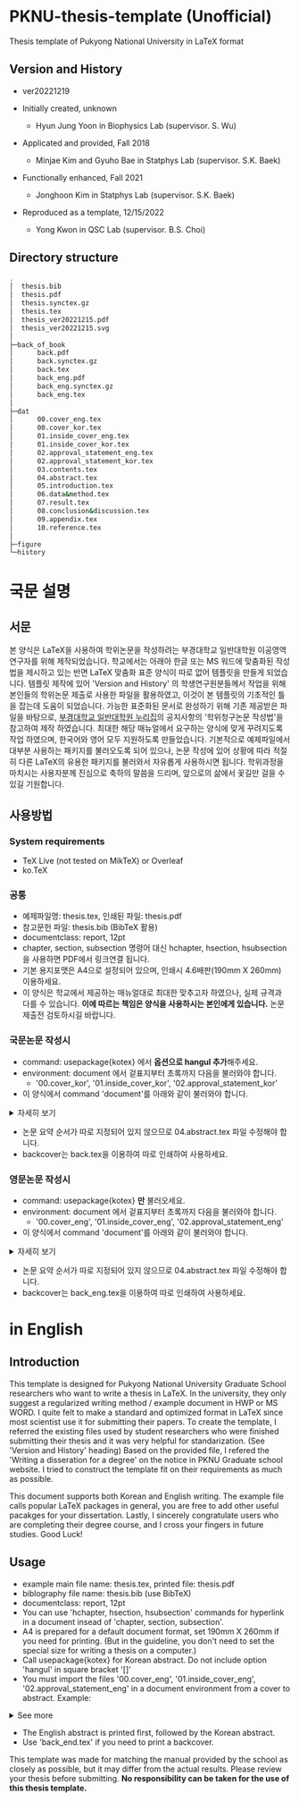 # PKNU-thesis-template (Unofficial)
Thesis template of Pukyong National University in LaTeX format

## Version and History
- ver20221219

- Initially created, unknown
  - Hyun Jung Yoon in Biophysics Lab (supervisor. S. Wu)
- Applicated and provided, Fall 2018
  - Minjae Kim and Gyuho Bae in Statphys Lab (supervisor. S.K. Baek)
- Functionally enhanced, Fall 2021 
  - Jonghoon Kim in Statphys Lab (supervisor. S.K. Baek)
- Reproduced as a template, 12/15/2022
  - Yong Kwon in QSC Lab (supervisor. B.S. Choi)
  
## Directory structure
```bash
.
│  thesis.bib
│  thesis.pdf
│  thesis.synctex.gz
│  thesis.tex
│  thesis_ver20221215.pdf
│  thesis_ver20221215.svg
│
├─back_of_book
│      back.pdf
│      back.synctex.gz
│      back.tex
│      back_eng.pdf
│      back_eng.synctex.gz
│      back_eng.tex
│
├─dat
│      00.cover_eng.tex
│      00.cover_kor.tex
│      01.inside_cover_eng.tex
│      01.inside_cover_kor.tex
│      02.approval_statement_eng.tex
│      02.approval_statement_kor.tex
│      03.contents.tex
│      04.abstract.tex
│      05.introduction.tex
│      06.data&method.tex
│      07.result.tex
│      08.conclusion&discussion.tex
│      09.appendix.tex
│      10.reference.tex
│
├─figure
└─history
```

# 국문 설명
## 서문
본 양식은 LaTeX을 사용하여 학위논문을 작성하려는
부경대학교 일반대학원 이공영역 연구자를 위해 제작되었습니다.
학교에서는 아래아 한글 또는 MS 워드에 맞춤화된 작성법을 제시하고 있는 반면
LaTeX 맞춤화 표준 양식이 따로 없어 템플릿을 만들게 되었습니다. 
템플릿 제작에 있어 'Version and History' 의 학생연구원분들께서 작업을 위해 
본인들의 학위논문 제출로 사용한 파일을 활용하였고,
이것이 본 템플릿의 기초적인 틀을 잡는데 도움이 되었습니다.
가능한 표준화된 문서로 완성하기 위해 기존 제공받은 파일을 바탕으로, 
[부경대학교 일반대학원 누리집](https://graduate.pknu.ac.kr/main)의 공지사항의
'학위청구논문 작성법'을 참고하여 제작 하였습니다.
최대한 해당 매뉴얼에서 요구하는 양식에 맞게 꾸려지도록 작업 하였으며,
한국어와 영어 모두 지원하도록 만들었습니다.
기본적으로 예제파일에서 대부분 사용하는 패키지를 불러오도록 되어 있으나,
논문 작성에 있어 상황에 따라 적절히 다른 LaTeX의 유용한 패키지를 불러와서 
자유롭게 사용하시면 됩니다. 
학위과정을 마치시는 사용자분께 진심으로 축하의 말씀을 드리며, 
앞으로의 삶에서 꽃길만 걸을 수 있길 기원합니다.

## 사용방법
### System requirements
- TeX Live (not tested on MikTeX) or Overleaf
- ko.TeX

### 공통
- 예제파일명: thesis.tex, 인쇄된 파일: thesis.pdf
- 참고문헌 파일: thesis.bib (BibTeX 활용)
- documentclass: report, 12pt
- chapter, section, subsection 명령어 대신 hchapter, hsection, hsubsection을 사용하면 PDF에서 링크연결 됩니다.
- 기본 용지포맷은 A4으로 설정되어 있으며, 인쇄시 4.6배판(190mm X 260mm) 이용하세요.
- 이 양식은 학교에서 제공하는 매뉴얼대로 최대한 맞추고자 하였으나, 실제 규격과 다를 수 있습니다.
**이에 따르는 책임은 양식을 사용하시는 본인에게 있습니다.** 논문 제출전 검토하시길 바랍니다.

### 국문논문 작성시
- command: usepackage{kotex} 에서 **옵션으로 hangul 추가**해주세요.
- environment: document 에서 겉표지부터 초록까지 다음을 불러와야 합니다.
  - '00.cover_kor', '01.inside_cover_kor', '02.approval_statement_kor'
- 이 양식에서 command 'document'를 아래와 같이 불러와야 합니다.
<details>
<summary>자세히 보기</summary>

```latex
\begin{document}
	\input{./dat/00.cover_kor}
	\input{./dat/01.inside_cover_kor}
	\input{./dat/02.approval_statement_kor}
	\input{./dat/03.contents}
	\input{./dat/04.abstract}
	\input{./dat/05.introduction}
	\input{./dat/06.data&method}
	\input{./dat/07.result}
	\input{./dat/08.conclusion&discussion}
	\input{./dat/09.appendix}
	\input{./dat/10.reference}
\end{document}
```

</details>

- 논문 요약 순서가 따로 지정되어 있지 않으므로 04.abstract.tex 파일 수정해야 합니다.
- backcover는 back.tex을 이용하여 따로 인쇄하여 사용하세요.
  
### 영문논문 작성시
- command: usepackage{kotex} **만** 불러오세요.
- environment: document 에서 겉표지부터 초록까지 다음을 불러와야 합니다.
  - '00.cover_eng', '01.inside_cover_eng', '02.approval_statement_eng'
- 이 양식에서 command 'document'를 아래와 같이 불러와야 합니다.
<details>
<summary>자세히 보기</summary>

```latex
\begin{document}
	\input{./dat/00.cover_eng}
	\input{./dat/01.inside_cover_eng}
	\input{./dat/02.approval_statement_eng}
	\input{./dat/03.contents}
	\input{./dat/04.abstract}
	\input{./dat/05.introduction}
	\input{./dat/06.data&method}
	\input{./dat/07.result}
	\input{./dat/08.conclusion&discussion}
	\input{./dat/09.appendix}
	\input{./dat/10.reference}
\end{document}
```

</details>

- 논문 요약 순서가 따로 지정되어 있지 않으므로 04.abstract.tex 파일 수정해야 합니다.
- backcover는 back_eng.tex을 이용하여 따로 인쇄하여 사용하세요.



# in English
## Introduction
This template is designed for Pukyong National University Graduate School researchers who want to write a thesis in LaTeX. 
In the university, they only suggest a regularized writing method / example document in HWP or MS WORD. 
I quite felt to make a standard and optimized format in LaTeX since most scientist use it for submitting their papers.
To create the template, I referred the existing files used by student researchers 
who were finished submitting their thesis and it was very helpful for standarization. (See 'Version and History' heading) 
Based on the provided file, I refered the 'Writing a disseration for a degree' on the notice in PKNU Graduate school website.
I tried to construct the template fit on their requirements as much as possible. 

This document supports both Korean and English writing. 
The example file calls popular LaTeX packages in general, 
you are free to add other useful pacakges for your dissertation. 
Lastly, I sincerely congratulate users who are completing their degree course, 
and I cross your fingers in future studies. Good Luck!

## Usage
- example main file name: thesis.tex, printed file: thesis.pdf
- biblography file name: thesis.bib (use BibTeX)
- documentclass: report, 12pt
- You can use 'hchapter, hsection, hsubsection' commands for hyperlink in a document insead of 'chapter, section, subsection'.
- A4 is prepared for a default document format, set 190mm X 260mm if you need for printing. (But in the guideline, you don't need to set the special size for writing a thesis on a computer.)
- Call usepackage{kotex} for Korean abstract. Do not include option 'hangul' in square bracket '[]'
- You must import the files '00.cover_eng', '01.inside_cover_eng', '02.approval_statement_eng' in a document environment from a cover to abstract. 
Example:
<details>
<summary>See more</summary>

```latex
\begin{document}
	\input{./dat/00.cover_eng}
	\input{./dat/01.inside_cover_eng}
	\input{./dat/02.approval_statement_eng}
	\input{./dat/03.contents}
	\input{./dat/04.abstract}
	\input{./dat/05.introduction}
	\input{./dat/06.data&method}
	\input{./dat/07.result}
	\input{./dat/08.conclusion&discussion}
	\input{./dat/09.appendix}
	\input{./dat/10.reference}
\end{document}
```

</details>

- The English abstract is printed first, followed by the Korean abstract.
- Use 'back_end.tex' if you need to print a backcover.

This template was made for matching the manual provided by the school as closely as possible, but it may differ from the actual results. 
Please review your thesis before submitting. **No responsibility can be taken for the use of this thesis template.**
